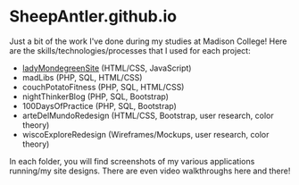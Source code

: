 # SheepAntler.github.io

Just a bit of the work I've done during my studies at Madison College! 
Here are the skills/technologies/processes that I used for each project: 

* [ladyMondegreenSite](ladyMondegreenSite) (HTML/CSS, JavaScript)
* madLibs (PHP, SQL, HTML/CSS)
* couchPotatoFitness (PHP, SQL, HTML/CSS)
* nightThinkerBlog (PHP, SQL, Bootstrap)
* 100DaysOfPractice (PHP, SQL, Bootstrap)
* arteDelMundoRedesign (HTML/CSS, Bootstrap, user research, color theory)
* wiscoExploreRedesign (Wireframes/Mockups, user research, color theory)

In each folder, you will find screenshots of my various applications running/my site designs. 
There are even video walkthroughs here and there! 

